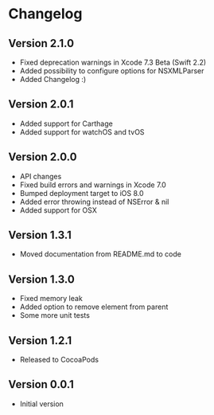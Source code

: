 # Changelog

## Version 2.1.0

- Fixed deprecation warnings in Xcode 7.3 Beta (Swift 2.2)
- Added possibility to configure options for NSXMLParser
- Added Changelog :)

## Version 2.0.1

- Added support for Carthage
- Added support for watchOS and tvOS

## Version 2.0.0

- API changes
- Fixed build errors and warnings in Xcode 7.0
- Bumped deployment target to iOS 8.0
- Added error throwing instead of NSError & nil
- Added support for OSX

## Version 1.3.1

- Moved documentation from README.md to code

## Version 1.3.0

- Fixed memory leak
- Added option to remove element from parent
- Some more unit tests

## Version 1.2.1

- Released to CocoaPods

## Version 0.0.1

- Initial version